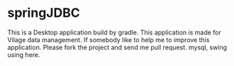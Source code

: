springJDBC
==========

This is a Desktop application build by gradle. This application is made for Vilage data management. If somebody like to help
me to improve this application. Please fork the project and send me pull request.
mysql, swing using here.

